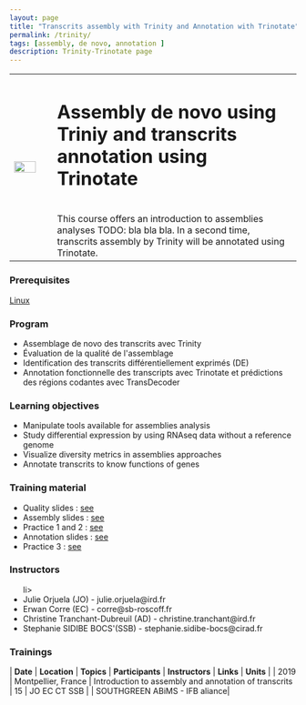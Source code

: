 ```yaml
---
layout: page
title: "Transcrits assembly with Trinity and Annotation with Trinotate"
permalink: /trinity/
tags: [assembly, de novo, annotation ]
description: Trinity-Trinotate page
---
```

<table class="table-contact">
<tr>
<td width="15%"><img width="80%" src="{{ site.url }}/images/TrinotateLogo.png" alt="" />
</td>
<td>
<h1> Assembly de novo using Triniy and transcrits annotation using Trinotate </h1><br />
This course offers an introduction to assemblies analyses TODO: bla bla bla. In a second time, transcrits assembly by Trinity will be annotated using Trinotate.
</td>
</tr>
</table>

### Prerequisites
[Linux](https://southgreenplatform.github.io/trainings/linux/)
<div id="colonne1">
<h3>Program</h3>
<ul>
<li> Assemblage de novo des transcrits avec Trinity  </li>
<li> Évaluation de la qualité de l'assemblage  </li>
<li> Identification des transcrits différentiellement exprimés (DE)  </li>
<li> Annotation fonctionnelle des transcripts avec Trinotate et prédictions  des régions codantes avec TransDecoder </li>
</ul>
</div>

<div id="colonne2">
<h3>Learning objectives</h3>
<ul>
<li>Manipulate tools available for assemblies analysis </li>
<li>Study differential expression by using RNAseq data without a reference genome </li>
<li>Visualize diversity metrics in assemblies approaches </li>
<li>Annotate transcrits to know functions of genes  </li>
</ul>
</div>


<div id="colonne3">
<h3>Training material</h3>
<ul>
<li>Quality slides : <a target="_blank" href="{{ site.url }}/files/cleaning_2019.pdf">see</a></li>
<li>Assembly slides : <a target="_blank" href="{{ site.url }}/files/trinity_2019.pdf">see</a></li>
<li>Practice 1 and 2 : <a target="_blank" href="{{ site.url }}/linux/trinitygPractice">see</a> </li>
<li>Annotation slides : <a target="_blank" href="{{ site.url }}/files/trinotate_2019.pdf">see</a></li>
<li>Practice 3 : <a target="_blank" href="{{ site.url }}/linux/trinotatePractice">see</a> </li>
</ul>
</div>

<div id="nextInline" class="clearfix">
<h3>Instructors</h3>
<ul>
li>
    <li> Julie Orjuela (JO) - julie.orjuela@ird.fr</li>
    <li> Erwan Corre (EC) - corre@sb-roscoff.fr </li>
    <li> Christine Tranchant-Dubreuil (AD) - christine.tranchant@ird.fr </li>
    <li> Stephanie SIDIBE BOCS'(SSB) -  stephanie.sidibe-bocs@cirad.fr </li>
</ul>
</div>

### Trainings
 
| **Date** | **Location** | **Topics** | **Participants** | **Instructors** | **Links** | **Units** |
| 2019 | Montpellier, France |  Introduction to assembly and annotation of transcrits | 15 | JO EC CT SSB | | SOUTHGREEN ABiMS - IFB aliance|
